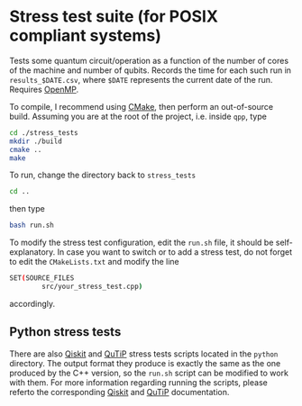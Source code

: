 # Stress test suite (for POSIX compliant systems) 

Tests some quantum circuit/operation as a function of the number of cores of
the machine and number of qubits. Records the time for each such run in
`results_$DATE.csv`, where `$DATE` represents the current date of the run.
Requires [OpenMP](http://openmp.org/).

To compile, I recommend using [CMake](http://www.cmake.org), then perform an
out-of-source build. Assuming you are
at the root of the project, i.e. inside `qpp`, type

```bash
cd ./stress_tests
mkdir ./build
cmake ..
make
```

To run, change the directory back to `stress_tests` 

```bash
cd ..
```

then type

```bash
bash run.sh
```

To modify the stress test configuration, edit the `run.sh` file, it should be
self-explanatory. In case you want to switch or to add a stress test, do not forget
to edit the `CMakeLists.txt` and modify the line 

```bash
SET(SOURCE_FILES
        src/your_stress_test.cpp)
```        
accordingly.

## Python stress tests

There are also [Qiskit](https://qiskit.org/) and [QuTiP](http://qutip.org/) stress 
tests scripts located in the `python` directory. The output format they produce is 
exactly the same as the one produced by the C++ version, so the `run.sh` script can
be modified to work with them. For more information regarding running the scripts, 
please referto the corresponding [Qiskit](https://qiskit.org/) and 
[QuTiP](http://qutip.org/) documentation.
